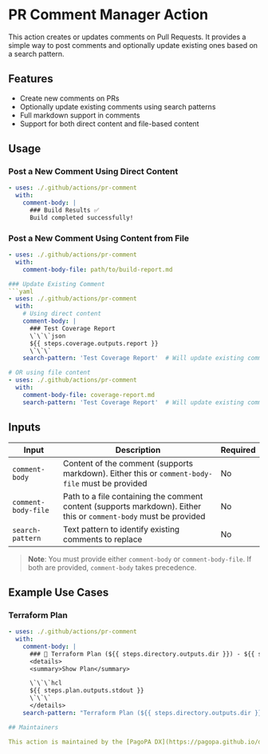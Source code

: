 # PR Comment Manager Action

This action creates or updates comments on Pull Requests. It provides a simple way to post comments and optionally update existing ones based on a search pattern.

## Features

- Create new comments on PRs
- Optionally update existing comments using search patterns
- Full markdown support in comments
- Support for both direct content and file-based content

## Usage

### Post a New Comment Using Direct Content
```yaml
- uses: ./.github/actions/pr-comment
  with:
    comment-body: |
      ### Build Results ✅
      Build completed successfully!
```

### Post a New Comment Using Content from File
```yaml
- uses: ./.github/actions/pr-comment
  with:
    comment-body-file: path/to/build-report.md

### Update Existing Comment
```yaml
- uses: ./.github/actions/pr-comment
  with:
    # Using direct content
    comment-body: |
      ### Test Coverage Report
      \`\`\`json
      ${{ steps.coverage.outputs.report }}
      \`\`\`
    search-pattern: 'Test Coverage Report'  # Will update existing comment if found

# OR using file content
- uses: ./.github/actions/pr-comment
  with:
    comment-body-file: coverage-report.md
    search-pattern: 'Test Coverage Report'  # Will update existing comment if found
```

## Inputs

| Input | Description | Required |
|-------|-------------|----------|
| `comment-body` | Content of the comment (supports markdown). Either this or `comment-body-file` must be provided | No |
| `comment-body-file` | Path to a file containing the comment content (supports markdown). Either this or `comment-body` must be provided | No |
| `search-pattern` | Text pattern to identify existing comments to replace | No |

> **Note**: You must provide either `comment-body` or `comment-body-file`. If both are provided, `comment-body` takes precedence.

## Example Use Cases

### Terraform Plan
```yaml
- uses: ./.github/actions/pr-comment
  with:
    comment-body: |
      ### 📖 Terraform Plan (${{ steps.directory.outputs.dir }}) - ${{ steps.plan.outcome }}
      <details>
      <summary>Show Plan</summary>

      \`\`\`hcl
      ${{ steps.plan.outputs.stdout }}
      \`\`\`
      </details>
    search-pattern: "Terraform Plan (${{ steps.directory.outputs.dir }})"

## Maintainers

This action is maintained by the [PagoPA DX](https://pagopa.github.io/dx/docs/) team.
